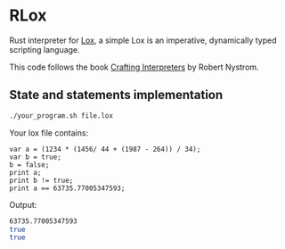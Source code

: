 # RLox

Rust interpreter for
[Lox](https://craftinginterpreters.com/the-lox-language.html), a simple
Lox is an imperative, dynamically typed scripting language.

This code follows the book
[Crafting Interpreters](https://craftinginterpreters.com/) by Robert Nystrom.

## State and statements implementation

```bash
./your_program.sh file.lox
```

Your lox file contains:

```file.lox
var a = (1234 * (1456/ 44 + (1987 - 264)) / 34);
var b = true;
b = false;
print a;
print b != true;
print a == 63735.77005347593;
```

Output:

```bash
63735.77005347593
true
true
```